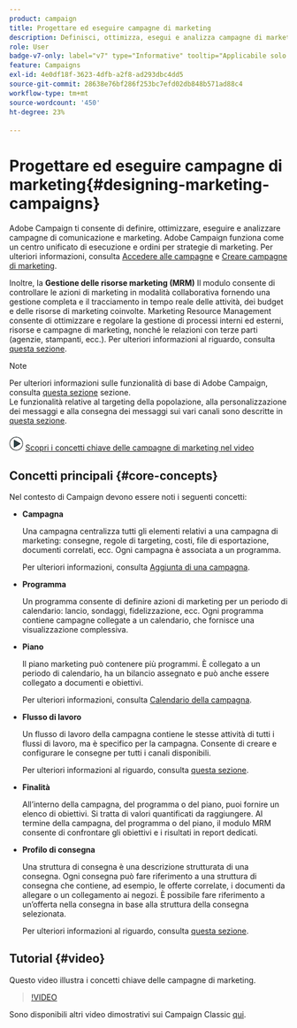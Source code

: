 ```yaml
---
product: campaign
title: Progettare ed eseguire campagne di marketing
description: Definisci, ottimizza, esegui e analizza campagne di marketing
role: User
badge-v7-only: label="v7" type="Informative" tooltip="Applicabile solo a Campaign Classic v7"
feature: Campaigns
exl-id: 4e0df18f-3623-4dfb-a2f8-ad293dbc4dd5
source-git-commit: 28638e76bf286f253bc7efd02db848b571ad88c4
workflow-type: tm+mt
source-wordcount: '450'
ht-degree: 23%

---
```


# Progettare ed eseguire campagne di marketing{#designing-marketing-campaigns}


Adobe Campaign ti consente di definire, ottimizzare, eseguire e analizzare campagne di comunicazione e marketing. Adobe Campaign funziona come un centro unificato di esecuzione e ordini per strategie di marketing. Per ulteriori informazioni, consulta [Accedere alle campagne](../../distributed/using/accessing-campaigns.md) e [Creare campagne di marketing](../../campaign/using/setting-up-marketing-campaigns.md).

Inoltre, la **Gestione delle risorse marketing (MRM)** Il modulo consente di controllare le azioni di marketing in modalità collaborativa fornendo una gestione completa e il tracciamento in tempo reale delle attività, dei budget e delle risorse di marketing coinvolte. Marketing Resource Management consente di ottimizzare e regolare la gestione di processi interni ed esterni, risorse e campagne di marketing, nonché le relazioni con terze parti (agenzie, stampanti, ecc.). Per ulteriori informazioni al riguardo, consulta [questa sezione](../../mrm/using/about-marketing-resource-management.md).

>[!NOTE]
>
>Per ulteriori informazioni sulle funzionalità di base di Adobe Campaign, consulta [questa sezione](../../platform/using/about-adobe-campaign-classic.md) sezione.\
>Le funzionalità relative al targeting della popolazione, alla personalizzazione dei messaggi e alla consegna dei messaggi sui vari canali sono descritte in [questa sezione](../../delivery/using/steps-about-delivery-creation-steps.md).

![](assets/do-not-localize/how-to-video.png) [Scopri i concetti chiave delle campagne di marketing nel video](#video)

## Concetti principali {#core-concepts}

Nel contesto di Campaign devono essere noti i seguenti concetti:

* **Campagna**

  Una campagna centralizza tutti gli elementi relativi a una campagna di marketing: consegne, regole di targeting, costi, file di esportazione, documenti correlati, ecc. Ogni campagna è associata a un programma.

  Per ulteriori informazioni, consulta [Aggiunta di una campagna](../../campaign/using/setting-up-marketing-campaigns.md#adding-a-campaign).

* **Programma**

  Un programma consente di definire azioni di marketing per un periodo di calendario: lancio, sondaggi, fidelizzazione, ecc. Ogni programma contiene campagne collegate a un calendario, che fornisce una visualizzazione complessiva.

* **Piano**

  Il piano marketing può contenere più programmi. È collegato a un periodo di calendario, ha un bilancio assegnato e può anche essere collegato a documenti e obiettivi.

  Per ulteriori informazioni, consulta [Calendario della campagna](../../campaign/using/accessing-marketing-campaigns.md#campaign-calendar).

* **Flusso di lavoro**

  Un flusso di lavoro della campagna contiene le stesse attività di tutti i flussi di lavoro, ma è specifico per la campagna. Consente di creare e configurare le consegne per tutti i canali disponibili.

  Per ulteriori informazioni al riguardo, consulta [questa sezione](../../campaign/using/marketing-campaign-deliveries.md#building-the-main-target-in-a-workflow).

* **Finalità**

  All’interno della campagna, del programma o del piano, puoi fornire un elenco di obiettivi. Si tratta di valori quantificati da raggiungere. Al termine della campagna, del programma o del piano, il modulo MRM consente di confrontare gli obiettivi e i risultati in report dedicati.

* **Profilo di consegna**

  Una struttura di consegna è una descrizione strutturata di una consegna. Ogni consegna può fare riferimento a una struttura di consegna che contiene, ad esempio, le offerte correlate, i documenti da allegare o un collegamento ai negozi. È possibile fare riferimento a un’offerta nella consegna in base alla struttura della consegna selezionata.

  Per ulteriori informazioni al riguardo, consulta [questa sezione](../../campaign/using/marketing-campaign-deliveries.md#associating-and-structuring-resources-linked-via-a-delivery-outline).

## Tutorial {#video}

Questo video illustra i concetti chiave delle campagne di marketing.

>[!VIDEO](https://video.tv.adobe.com/v/35131?quality=12)

Sono disponibili altri video dimostrativi sui Campaign Classic [qui](https://experienceleague.adobe.com/docs/campaign-classic-learn/tutorials/overview.html?lang=it).
